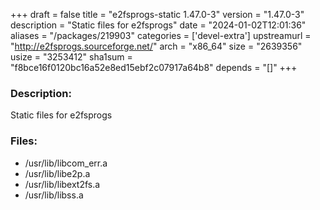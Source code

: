 +++
draft = false
title = "e2fsprogs-static 1.47.0-3"
version = "1.47.0-3"
description = "Static files for e2fsprogs"
date = "2024-01-02T12:01:36"
aliases = "/packages/219903"
categories = ['devel-extra']
upstreamurl = "http://e2fsprogs.sourceforge.net/"
arch = "x86_64"
size = "2639356"
usize = "3253412"
sha1sum = "f8bce16f0120bc16a52e8ed15ebf2c07917a64b8"
depends = "[]"
+++
### Description: 
Static files for e2fsprogs

### Files: 
* /usr/lib/libcom_err.a
* /usr/lib/libe2p.a
* /usr/lib/libext2fs.a
* /usr/lib/libss.a
